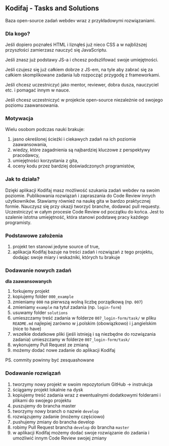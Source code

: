 ## Kodifaj - Tasks and Solutions

Baza open-source zadań webdev wraz z przykładowymi rozwiązaniami.

### Dla kogo?

Jeśli dopiero poznałeś HTML i liznąłeś już nieco CSS a w najbliższej przyszłości zamierzasz nauczyć się JavaScriptu.

Jeśli znasz już podstawy JS-a i chcesz podszlifować swoje umiejętności.

Jeśli czujesz się już całkiem dobrze z JS-em, na tyle aby zabrać się za całkiem skomplikowane zadania lub rozpocząć przygodę z frameworkami.

Jeśli chcesz uczestniczyć jako mentor, reviewer, dobra dusza, nauczyciel etc. i pomagać innym w nauce.

Jeśli chcesz uczestniczyć w projekcie open-source niezależnie od swojego poziomu zaawansowania.

### Motywacja 

Wielu osobom podczas nauki brakuje:

1) jasno określonej ścieżki i ciekawych zadań na ich poziomie zaawansowania, 
2) wiedzy, które zagadnienia są najbardziej kluczowe z perspektywy pracodawcy,
3) umiejętności korzystania z gita,
4) oceny kodu przez bardziej doświadczonych programistów,


### Jak to działa?

Dzięki aplikacji Kodifaj masz możliwość szukania zadań webdev na swoim poziomie. Publikowania rozwiązań i zapraszania do Code Review innych użytkowników. Stawiamy również na naukę gita w bardzo praktycznej formie. Nauczysz się przy okazji tworzyć branche, dodawać pull requesty. Uczestniczyć w całym procesie Code Review od początku do końca. Jest to szalenie istotna umiejętność, która stanowi podstawę pracy każdego programisty. 

### Podstawowe założenia
1) projekt ten stanowi jedyne source of true,
2) aplikacja Kodifaj bazuje na treści zadań i rozwiązań z tego projektu, dodając swoje miary i wskaźniki, których tu brakuje

### Dodawanie nowych zadań

**dla zaawansowanych**

1) forkujemy projekt
2) kopiujemy folder `000_example`
3) zmieniamy `000` na pierwszą wolną liczbę porządkową (np. `007`)
4) zmieniamy `example` na tytuł zadania (np. `login-form`)
5) usuwamy folder `solutions`
6) umieszczamy treść zadania w folderze `007_login-form/task/` w pliku `README.md` najlepiej zarówno w j.polskim (obowiązkowo) i j.angielskim (nice to have)
7) wszelkie dodatkowe pliki (jeśli istnieją i są niezbędne do rozwiązania zadania) umieszczamy w folderze `007_login-form/task/`
8) wykonujemy Pull Request ze zmianą
9) możemy dodać nowe zadanie do aplikacji Kodifaj

PS. commity powinny być zesquashowane

### Dodawanie rozwiązań 

1) tworzymy nowy projekt w swoim repozytorium GitHub -> instrukcja
2) ściągamy projekt lokalnie na dysk
3) kopiujemy treść zadania wraz z ewentualnymi dodatkowymi folderami i plikami do swojego projektu
4) puszujemy do brancha master
5) tworzymy nowy branch o nazwie `develop`
6) rozwiązujemy zadanie (możemy częściowo)
7) pushujemy zmiany do brancha develop
8) robimy Pull Request brancha `develop` do brancha `master`
9) w aplikacji Kodifaj możemy dodać swoje rozwiązanie do zadania i umożliwić innym Code Review swojej zmiany
